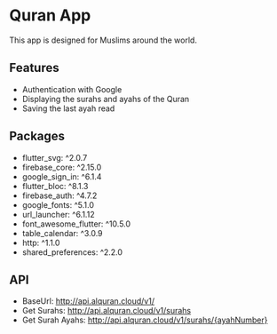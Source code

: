 # Quran App
This app is designed for Muslims around the world.

## Features
- Authentication with Google
- Displaying the surahs and ayahs of the Quran
- Saving the last ayah read

## Packages
- flutter_svg: ^2.0.7
- firebase_core: ^2.15.0
- google_sign_in: ^6.1.4
- flutter_bloc: ^8.1.3
- firebase_auth: ^4.7.2
- google_fonts: ^5.1.0
- url_launcher: ^6.1.12
- font_awesome_flutter: ^10.5.0
- table_calendar: ^3.0.9
- http: ^1.1.0
- shared_preferences: ^2.2.0

## API
 - BaseUrl: http://api.alquran.cloud/v1/
 - Get Surahs: http://api.alquran.cloud/v1/surahs
 - Get Surah Ayahs: http://api.alquran.cloud/v1/surahs/{ayahNumber}

